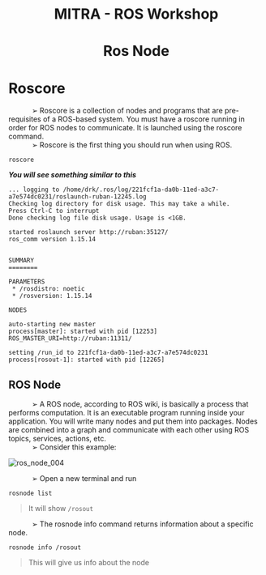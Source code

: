 # <p align = "center">MITRA - ROS Workshop </p>

# <p align = "center">Ros Node</p>

# Roscore

<p> 
  
  &emsp;&emsp;&emsp; ➢ Roscore is a collection of nodes and programs that are pre-requisites of a ROS-based system. You must have a roscore running in order for ROS nodes to communicate. It is launched using the roscore command.
  </br>&emsp;&emsp;&emsp; ➢ Roscore is the first thing you should run when using ROS.
</p>

``` 
roscore
```

***You will see something similar to this***

```
... logging to /home/drk/.ros/log/221fcf1a-da0b-11ed-a3c7-a7e574dc0231/roslaunch-ruban-12245.log
Checking log directory for disk usage. This may take a while.
Press Ctrl-C to interrupt
Done checking log file disk usage. Usage is <1GB.

started roslaunch server http://ruban:35127/
ros_comm version 1.15.14


SUMMARY
========

PARAMETERS
 * /rosdistro: noetic
 * /rosversion: 1.15.14

NODES

auto-starting new master
process[master]: started with pid [12253]
ROS_MASTER_URI=http://ruban:11311/

setting /run_id to 221fcf1a-da0b-11ed-a3c7-a7e574dc0231
process[rosout-1]: started with pid [12265]
```

## ROS Node
<p> 
  
  &emsp;&emsp;&emsp; ➢ A ROS node, according to ROS wiki, is basically a process that performs computation. It is an executable program running inside your application. You will write many nodes and put them into packages. Nodes are combined into a graph and communicate with each other using ROS topics, services, actions, etc.
</br> 
  &emsp;&emsp;&emsp; ➢ Consider this example:
  </p>

  ![ros_node_004](https://user-images.githubusercontent.com/115358075/231803333-6b511550-5f39-4cc5-b7ae-9f96b3e7df44.jpg)

  <p> 
  &emsp;&emsp;&emsp; ➢ Open a new terminal and run</br> </p>
  
 ```
 rosnode list
 ```
 
 > It will show `/rosout`
 
  <p>
&emsp;&emsp;&emsp; ➢ The rosnode info command returns information about a specific node.
  </p>
  
  ```
  rosnode info /rosout
  ```
  
  > This will give us info about the node
  
